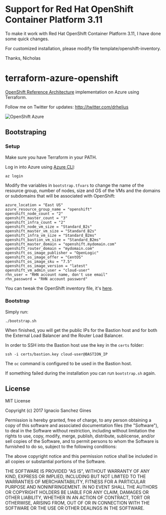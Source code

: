# Support for Red Hat OpenShift Container Platform 3.11

To make it work with Red Hat OpenShift Container Platform 3.11, I have done some quick changes.

For customized installation, please modify file template/openshift-inventory.

Thanks,
Nicholas


terraform-azure-openshift
=========================

[OpenShift Reference Architecture](https://blog.openshift.com/openshift-container-platform-reference-architecture-implementation-guides/) implementation on Azure using Terraform.

Follow me on Twitter for updates: http://twitter.com/drhelius

![OpenShift Azure](https://blog.openshift.com/wp-content/uploads/refarch-ocp-on-azure-v6.png)

Bootstraping
------------
### Setup
Make sure you have Terraform in your PATH.

Log in into Azure using [Azure CLI](https://docs.microsoft.com/en-us/cli/azure/?view=azure-cli-latest):

```
az login
```

Modify the variables in ```bootstrap.tfvars``` to change the name of the resource group, number of nodes, size and OS of the VMs and the domains or subdomains that will be associated with OpenShift:

```
azure_location = "East US"
azure_resource_group_name = "openshift"
openshift_node_count = "2"
openshift_master_count = "3"
openshift_infra_count = "2"
openshift_node_vm_size = "Standard_B2s"
openshift_master_vm_size = "Standard_B2s"
openshift_infra_vm_size = "Standard_B2ms"
openshift_bastion_vm_size = "Standard_B2ms"
openshift_master_domain = "openshift.mydomain.com"
openshift_router_domain = "mydomain.com"
openshift_os_image_publisher = "OpenLogic"
openshift_os_image_offer = "CentOS"
openshift_os_image_sku = "7.5"
openshift_os_image_version = "latest"
openshift_vm_admin_user = "cloud-user"
rhn_user = "RHN account name, don't use email"
rhn_password = "RHN account password"
```

You can tweak the OpenShift inventory file, it's [here](templates/openshift-inventory).

### Bootstrap

Simply run:
```
./bootstrap.sh
```

When finished, you will get the public IPs for the Bastion host and for both the External Load Balancer and the Router Load Balancer.

In order to SSH into the Bastion host use the key in the ```certs``` folder:
```
ssh -i certs/bastion.key cloud-user@BASTION_IP
```

The ```oc``` command is configured to be used in the Bastion host.

If something failed during the installation you can run ```bootstrap.sh``` again.

License
-------
MIT License

Copyright (c) 2017 Ignacio Sanchez Gines

Permission is hereby granted, free of charge, to any person obtaining a copy
of this software and associated documentation files (the "Software"), to deal
in the Software without restriction, including without limitation the rights
to use, copy, modify, merge, publish, distribute, sublicense, and/or sell
copies of the Software, and to permit persons to whom the Software is
furnished to do so, subject to the following conditions:

The above copyright notice and this permission notice shall be included in all
copies or substantial portions of the Software.

THE SOFTWARE IS PROVIDED "AS IS", WITHOUT WARRANTY OF ANY KIND, EXPRESS OR
IMPLIED, INCLUDING BUT NOT LIMITED TO THE WARRANTIES OF MERCHANTABILITY,
FITNESS FOR A PARTICULAR PURPOSE AND NONINFRINGEMENT. IN NO EVENT SHALL THE
AUTHORS OR COPYRIGHT HOLDERS BE LIABLE FOR ANY CLAIM, DAMAGES OR OTHER
LIABILITY, WHETHER IN AN ACTION OF CONTRACT, TORT OR OTHERWISE, ARISING FROM,
OUT OF OR IN CONNECTION WITH THE SOFTWARE OR THE USE OR OTHER DEALINGS IN THE
SOFTWARE.
